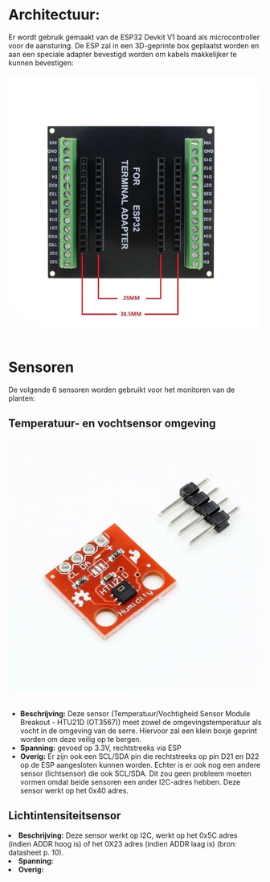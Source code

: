 <h1>Architectuur:</h1>
Er wordt gebruik gemaakt van de ESP32 Devkit V1 board als microcontroller voor de aansturing. De ESP zal in een 3D-geprinte box geplaatst worden en aan een speciale adapter bevestigd worden om kabels makkelijker te kunnen bevestigen: 
<br></br>
<img src="./Afbeeldingen/ESP-adapter.webp"></img>
<br></br>
<h1>Sensoren</h1>
De volgende 6 sensoren worden gebruikt voor het monitoren van de planten:

<h2>Temperatuur- en vochtsensor omgeving</h2>
<img src="./Afbeeldingen/Temp-vochtsensor-omgeving.webp"></img>
<br></br>
<ul>
    <li><b>Beschrijving:</b> Deze sensor (Temperatuur/Vochtigheid Sensor Module Breakout - HTU21D (OT3567)) meet zowel de omgevingstemperatuur als vocht in de omgeving van de serre. Hiervoor zal een klein boxje geprint worden om deze veilig op te bergen. </li>
    <li><b>Spanning:</b> gevoed op 3.3V, rechtstreeks via ESP</li>
    <li><b>Overig:</b> Er zijn ook een SCL/SDA pin die rechtstreeks op pin D21 en D22 op de ESP aangesloten kunnen worden. Echter is er ook nog een andere sensor (lichtsensor) die ook SCL/SDA. Dit zou geen probleem moeten vormen omdat beide sensoren een ander I2C-adres hebben. Deze sensor werkt op het 0x40 adres. </li>
</ul>

<h2>Lichtintensiteitsensor</h2>

<li><b>Beschrijving:</b> Deze sensor werkt op I2C, werkt op het 0x5C adres (indien ADDR hoog is) of het 0X23 adres (indien ADDR laag is) (bron: datasheet p. 10).</li>
<li><b>Spanning:</b></li>
<li><b>Overig:</b></li>
</ul>